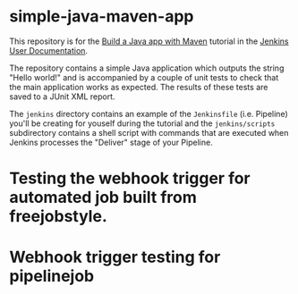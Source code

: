 # simple-java-maven-app

This repository is for the
[Build a Java app with Maven](https://jenkins.io/doc/tutorials/build-a-java-app-with-maven/)
tutorial in the [Jenkins User Documentation](https://jenkins.io/doc/).

The repository contains a simple Java application which outputs the string
"Hello world!" and is accompanied by a couple of unit tests to check that the
main application works as expected. The results of these tests are saved to a
JUnit XML report.

The `jenkins` directory contains an example of the `Jenkinsfile` (i.e. Pipeline)
you'll be creating for youself during the tutorial and the `jenkins/scripts` subdirectory
contains a shell script with commands that are executed when Jenkins processes
the "Deliver" stage of your Pipeline.
# Testing the webhook trigger for automated job built from freejobstyle.
# Webhook trigger testing for pipelinejob